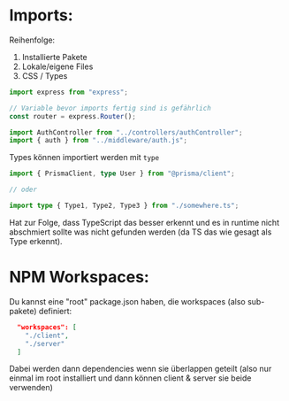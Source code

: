 # Imports:

Reihenfolge:

1. Installierte Pakete
2. Lokale/eigene Files
3. CSS / Types

```ts
import express from "express";

// Variable bevor imports fertig sind is gefährlich
const router = express.Router();

import AuthController from "../controllers/authController";
import { auth } from "../middleware/auth.js";
```

Types können importiert werden mit `type`

```ts
import { PrismaClient, type User } from "@prisma/client";

// oder

import type { Type1, Type2, Type3 } from "./somewhere.ts";
```

Hat zur Folge, dass TypeScript das besser erkennt und es in runtime nicht abschmiert sollte was nicht gefunden werden (da TS das wie gesagt als Type erkennt).

# NPM Workspaces:

Du kannst eine "root" package.json haben, die workspaces (also sub-pakete) definiert:

```json
  "workspaces": [
    "./client",
    "./server"
  ]
```

Dabei werden dann dependencies wenn sie überlappen geteilt (also nur einmal im root installiert und dann können client & server sie beide verwenden)
